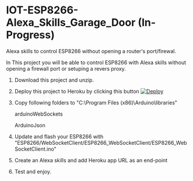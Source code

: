 # IOT-ESP8266-Alexa_Skills_Garage_Door (In-Progress)

Alexa skills to control ESP8266 without opening a router's port/firewal.


In This project you will be able to control ESP8266 with Alexa skills without opening a firewall port or setuping a revers proxy.

1. Download this project and unzip.

2. Deploy this project to Heroku by clicking this button
    [![Deploy](https://www.herokucdn.com/deploy/button.svg)](https://heroku.com/deploy)

3. Copy following folders to "C:\Program Files (x86)\Arduino\libraries"

    arduinoWebSockets

    ArduinoJson

4. Update and flash your ESP8266 with "ESP8266/WebSocketClient/ESP8266_WebSocketClient/ESP8266_WebSocketClient.ino"

5. Create an Alexa skills and add Heroku app URL as an end-point

6. Test and enjoy.
